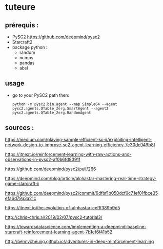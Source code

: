# tuteure

## prérequis :

- PySC2  https://github.com/deepmind/pysc2
- Starcraft2
- package python :
  - random
  - numpy
  - pandas
  - absl
  
## usage

- go to your PySC2 path then:

  `python -m pysc2.bin.agent --map Simple64 --agent pysc2.agents.QTable_Zerg.SmartAgent --agent2 pysc2.agents.QTable_Zerg.RandomAgent`

## sources :

https://medium.com/playing-sample-efficient-sc-ii/exploiting-intelligent-network-design-to-improve-sc2-agent-learning-efficiency-7c30dc049b8f

https://itnext.io/reinforcement-learning-with-raw-actions-and-observations-in-pysc2-af0b6fd8391f

https://github.com/deepmind/pysc2/pull/266

https://deepmind.com/blog/article/alphastar-mastering-real-time-strategy-game-starcraft-ii

https://github.com/deepmind/pysc2/commit/9dfbf1b050dcf0c71ef01fbce35efa6d79a3a21c

https://itnext.io/the-evolution-of-alphastar-cefff389b9d5

http://chris-chris.ai/2019/02/07/pysc2-tutorial3/

https://towardsdatascience.com/implementing-a-deepmind-baseline-starcraft-reinforcement-learning-agent-7b1ef6f41b52

http://bennycheung.github.io/adventures-in-deep-reinforcement-learning
